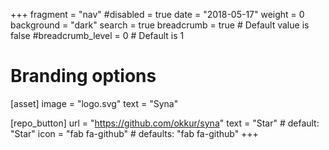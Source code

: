 +++
fragment = "nav"
#disabled = true
date = "2018-05-17"
weight = 0
background = "dark"
search = true
breadcrumb = true # Default value is false
#breadcrumb_level = 0 # Default is 1

# Branding options
[asset]
  image = "logo.svg"
  text = "Syna"

[repo_button]
  url = "https://github.com/okkur/syna"
  text = "Star" # default: "Star"
  icon = "fab fa-github" # defaults: "fab fa-github"
+++
